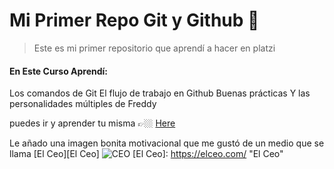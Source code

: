 # Mi Primer Repo Git y Github 🥰

> Este es mi primer repositorio que aprendí a hacer en platzi

#### En Este Curso Aprendí:

Los comandos de Git
El flujo de trabajo en Github
Buenas prácticas
Y las personalidades múltiples de Freddy

puedes ir y aprender tu misma 👉🏼  [Here](https://platzi.com/cursos/git-github/ "Here")


Le añado una imagen bonita motivacional que me gustó de un medio que se llama [El Ceo][El Ceo]
![CEO](https://i.ibb.co/KWn0tNP/1616590881578.jpg "CEO")
[El Ceo]: https://elceo.com/ "El Ceo"